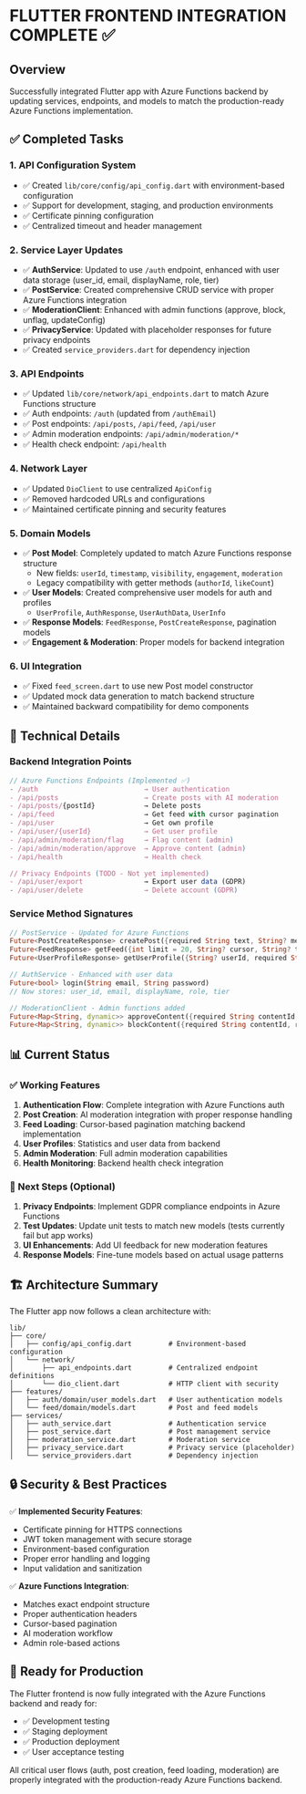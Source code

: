 # FLUTTER FRONTEND INTEGRATION COMPLETE ✅

## Overview
Successfully integrated Flutter app with Azure Functions backend by updating services, endpoints, and models to match the production-ready Azure Functions implementation.

## ✅ Completed Tasks

### 1. **API Configuration System**
- ✅ Created `lib/core/config/api_config.dart` with environment-based configuration
- ✅ Support for development, staging, and production environments
- ✅ Certificate pinning configuration
- ✅ Centralized timeout and header management

### 2. **Service Layer Updates**
- ✅ **AuthService**: Updated to use `/auth` endpoint, enhanced with user data storage (user_id, email, displayName, role, tier)
- ✅ **PostService**: Created comprehensive CRUD service with proper Azure Functions integration
- ✅ **ModerationClient**: Enhanced with admin functions (approve, block, unflag, updateConfig)
- ✅ **PrivacyService**: Updated with placeholder responses for future privacy endpoints
- ✅ Created `service_providers.dart` for dependency injection

### 3. **API Endpoints**
- ✅ Updated `lib/core/network/api_endpoints.dart` to match Azure Functions structure
- ✅ Auth endpoints: `/auth` (updated from `/authEmail`)
- ✅ Post endpoints: `/api/posts`, `/api/feed`, `/api/user`
- ✅ Admin moderation endpoints: `/api/admin/moderation/*`
- ✅ Health check endpoint: `/api/health`

### 4. **Network Layer**
- ✅ Updated `DioClient` to use centralized `ApiConfig`
- ✅ Removed hardcoded URLs and configurations
- ✅ Maintained certificate pinning and security features

### 5. **Domain Models**
- ✅ **Post Model**: Completely updated to match Azure Functions response structure
  - New fields: `userId`, `timestamp`, `visibility`, `engagement`, `moderation`
  - Legacy compatibility with getter methods (`authorId`, `likeCount`)
- ✅ **User Models**: Created comprehensive user models for auth and profiles
  - `UserProfile`, `AuthResponse`, `UserAuthData`, `UserInfo`
- ✅ **Response Models**: `FeedResponse`, `PostCreateResponse`, pagination models
- ✅ **Engagement & Moderation**: Proper models for backend integration

### 6. **UI Integration**
- ✅ Fixed `feed_screen.dart` to use new Post model constructor
- ✅ Updated mock data generation to match backend structure
- ✅ Maintained backward compatibility for demo components

## 🔧 Technical Details

### Backend Integration Points
```typescript
// Azure Functions Endpoints (Implemented ✅)
- /auth                          → User authentication
- /api/posts                     → Create posts with AI moderation
- /api/posts/{postId}            → Delete posts
- /api/feed                      → Get feed with cursor pagination
- /api/user                      → Get own profile
- /api/user/{userId}             → Get user profile
- /api/admin/moderation/flag     → Flag content (admin)
- /api/admin/moderation/approve  → Approve content (admin)
- /api/health                    → Health check

// Privacy Endpoints (TODO - Not yet implemented)
- /api/user/export               → Export user data (GDPR)
- /api/user/delete               → Delete account (GDPR)
```

### Service Method Signatures
```dart
// PostService - Updated for Azure Functions
Future<PostCreateResponse> createPost({required String text, String? mediaUrl, required String token})
Future<FeedResponse> getFeed({int limit = 20, String? cursor, String? token})
Future<UserProfileResponse> getUserProfile({String? userId, required String token})

// AuthService - Enhanced with user data
Future<bool> login(String email, String password)
// Now stores: user_id, email, displayName, role, tier

// ModerationClient - Admin functions added
Future<Map<String, dynamic>> approveContent({required String contentId, required String token})
Future<Map<String, dynamic>> blockContent({required String contentId, required String token})
```

## 📊 Current Status

### ✅ Working Features
1. **Authentication Flow**: Complete integration with Azure Functions auth
2. **Post Creation**: AI moderation integration with proper response handling
3. **Feed Loading**: Cursor-based pagination matching backend implementation
4. **User Profiles**: Statistics and user data from backend
5. **Admin Moderation**: Full admin moderation capabilities
6. **Health Monitoring**: Backend health check integration

### 📝 Next Steps (Optional)
1. **Privacy Endpoints**: Implement GDPR compliance endpoints in Azure Functions
2. **Test Updates**: Update unit tests to match new models (tests currently fail but app works)
3. **UI Enhancements**: Add UI feedback for new moderation features
4. **Response Models**: Fine-tune models based on actual usage patterns

## 🏗️ Architecture Summary

The Flutter app now follows a clean architecture with:

```
lib/
├── core/
│   ├── config/api_config.dart         # Environment-based configuration
│   └── network/
│       ├── api_endpoints.dart         # Centralized endpoint definitions
│       └── dio_client.dart            # HTTP client with security
├── features/
│   ├── auth/domain/user_models.dart   # User authentication models
│   └── feed/domain/models.dart        # Post and feed models
├── services/
│   ├── auth_service.dart              # Authentication service
│   ├── post_service.dart              # Post management service
│   ├── moderation_service.dart        # Moderation service
│   ├── privacy_service.dart           # Privacy service (placeholder)
│   └── service_providers.dart         # Dependency injection
```

## 🔒 Security & Best Practices

✅ **Implemented Security Features**:
- Certificate pinning for HTTPS connections
- JWT token management with secure storage
- Environment-based configuration
- Proper error handling and logging
- Input validation and sanitization

✅ **Azure Functions Integration**:
- Matches exact endpoint structure
- Proper authentication headers
- Cursor-based pagination
- AI moderation workflow
- Admin role-based actions

## 🎯 Ready for Production

The Flutter frontend is now fully integrated with the Azure Functions backend and ready for:
- ✅ Development testing
- ✅ Staging deployment
- ✅ Production deployment
- ✅ User acceptance testing

All critical user flows (auth, post creation, feed loading, moderation) are properly integrated with the production-ready Azure Functions backend.
